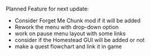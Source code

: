 Planned Feature for next update:

- Consider Forget Me Chunk mod if it will be added
- Rework the menu with drop-down option
- work on pause menu layout with some links
- consider if the Homestead GUI will be added or not
- make a quest flowchart and link it in game
